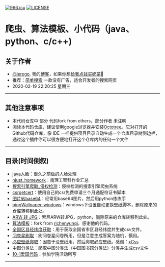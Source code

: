 [![996.icu](https://img.shields.io/badge/link-996.icu-red.svg)](https://996.icu) [![LICENSE](https://img.shields.io/badge/license-Anti%20996-blue.svg)](https://github.com/996icu/996.ICU/blob/master/LICENSE)
# 爬虫、算法模板、小代码（java、python、c/c++)
 ## 关于作者
 - [@lerogo](https://github.com/lerogo/ "@lerogo"), 我的[博客](https://blog.lerogo.com/)，如果你想[给我点钱买奶茶](https://pay.lerogo.com/)🤣
 - 推荐：[简单搜索](https://s.lerogo.com/) 一款没有广告，适合开发者的搜索网页
 - 2020-02-19 22:20:25 星期三
------------

## 其他注意事项
 - 本代码仓库中 部分 代码fork from others，部分作者 未注明
 - 阅读本代码仓库，建议使用google浏览器并安装[Octotree](https://chrome.google.com/webstore/detail/octotree/bkhaagjahfmjljalopjnoealnfndnagc)。它对打开的Github代码仓库，像 IDE 一样提供项目目录自动生成一个仓库目录树侧边栏，通过这个插件你可以很方便地打开这个仓库内的任何一个文件
------------

## 目录(时间倒叙)
 - [java人脸](https://github.com/lerogo/shareCode/tree/master/opencv_face_java)：很久之前做的人脸处理
 - [njust_homework](https://github.com/lerogo/njust_homework)：南理工智科作业汇总
 - [搜索引擎爬取_侵权检测](https://github.com/lerogo/shareCode/tree/master/%E6%90%9C%E7%B4%A2%E5%BC%95%E6%93%8E%E7%88%AC%E5%8F%96_%E4%BE%B5%E6%9D%83%E6%A3%80%E6%B5%8B)：侵权检测的搜索引擎爬虫系统
 - [csrgetcert](https://github.com/lerogo/shareCode/tree/master/csrgetcert)：使用自己的csr免费申请三个月通配符证书脚本
 - [图片转base64](https://github.com/lerogo/shareCode/tree/master/%E5%9B%BE%E7%89%87%E8%BD%ACbase64)：经常用base64图片，然后用python练练手
 - [bingWallpaper-windows](https://github.com/lerogo/shareCode/tree/master/bingWallpaper-windows)：windows下设置自动更换壁纸脚本，删除原来的仓库转移到此处。
 - [ARW 转 JPG](https://github.com/lerogo/shareCode/tree/master/ARW-to-jpg)：索尼ARW转JPG，python，删除原来的仓库转移到此处。
 - [算法模板](https://github.com/lerogo/shareCode/tree/master/%E7%AE%97%E6%B3%95%E6%A8%A1%E7%89%88)：fork from [richenyunqi](https://github.com/richenyunqi/Common-code-templates-for-ACM-PAT-CSP-OJ-topics)，感谢他的代码。
 - [全国区县经纬度获取](https://github.com/lerogo/shareCode/tree/master/%E5%85%A8%E5%9B%BD%E5%8C%BA%E5%8E%BF%E7%BB%8F%E7%BA%AC%E5%BA%A6%E8%8E%B7%E5%8F%96)：用于获取全国省市区县经纬度并生成csv文件。
 - [问卷星刷取](https://github.com/lerogo/shareCode/tree/master/%E9%97%AE%E5%8D%B7%E6%98%9F%E5%88%B7%E5%8F%96)：刷问卷星问卷所用，但是注意生成答案为随机，慎用。
 - [必应壁纸爬取](https://github.com/lerogo/shareCode/tree/master/%E5%BF%85%E5%BA%94%E5%A3%81%E7%BA%B8%E7%88%AC%E5%8F%96)：因苦于没壁纸用，然后爬取必应壁纸。感谢：[xCss](https://bing.ioliu.cn/)
 - [中图分类法](https://github.com/lerogo/shareCode/tree/master/%E4%B8%AD%E5%9B%BE%E5%88%86%E7%B1%BB%E6%B3%95)：爬取中图分类法（中国图书馆分类法）分类并生成csv文件
 - [10-1爱国代码](https://github.com/lerogo/shareCode/tree/master/10-1%E7%88%B1%E5%9B%BD%E4%BB%A3%E7%A0%81)：参加学院活动所写
------------
